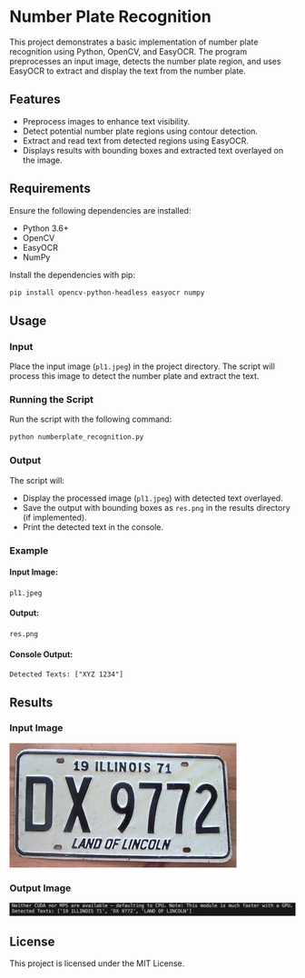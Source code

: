 # Number Plate Recognition

This project demonstrates a basic implementation of number plate recognition using Python, OpenCV, and EasyOCR. The program preprocesses an input image, detects the number plate region, and uses EasyOCR to extract and display the text from the number plate.

## Features
- Preprocess images to enhance text visibility.
- Detect potential number plate regions using contour detection.
- Extract and read text from detected regions using EasyOCR.
- Displays results with bounding boxes and extracted text overlayed on the image.

## Requirements
Ensure the following dependencies are installed:

- Python 3.6+
- OpenCV
- EasyOCR
- NumPy

Install the dependencies with pip:
```bash
pip install opencv-python-headless easyocr numpy
```

## Usage
### Input
Place the input image (`pl1.jpeg`) in the project directory. The script will process this image to detect the number plate and extract the text.

### Running the Script
Run the script with the following command:
```bash
python numberplate_recognition.py
```

### Output
The script will:
- Display the processed image (`pl1.jpeg`) with detected text overlayed.
- Save the output with bounding boxes as `res.png` in the results directory (if implemented).
- Print the detected text in the console.

### Example
#### Input Image:
`pl1.jpeg`

#### Output:
`res.png`

#### Console Output:
```
Detected Texts: ["XYZ 1234"]
```

## Results
### Input Image
![Input Image](./pl1.jpeg)

### Output Image
![Output Image](./res.png)


## License
This project is licensed under the MIT License.

